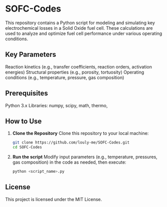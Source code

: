 # SOFC-Codes
This repository contains a Python script for modeling and simulating key electrochemical losses in a Solid Oxide fuel cell. These calculations are used to analyze and optimize fuel cell performance under various operating conditions.

## Key Parameters
Reaction kinetics (e.g., transfer coefficients, reaction orders, activation energies)
Structural properties (e.g., porosity, tortuosity)
Operating conditions (e.g., temperature, pressure, gas composition)

## Prerequisites
Python 3.x
Libraries: numpy, scipy, math, thermo, 

## How to Use

1. **Clone the Repository**
   Clone this repository to your local machine:
   ```bash
   git clone https://github.com/louly-me/SOFC-Codes.git
   cd SOFC-Codes
   
2. **Run the script**
   Modify input parameters (e.g., temperature, pressures, gas composition) in the code as needed, then execute:
   ```bash
   python <script_name>.py
   
## License
This project is licensed under the MIT License.

